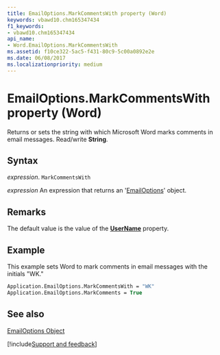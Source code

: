 ```yaml
---
title: EmailOptions.MarkCommentsWith property (Word)
keywords: vbawd10.chm165347434
f1_keywords:
- vbawd10.chm165347434
api_name:
- Word.EmailOptions.MarkCommentsWith
ms.assetid: f10ce322-5ac5-f431-80c9-5c00a0892e2e
ms.date: 06/08/2017
ms.localizationpriority: medium
---
```



# EmailOptions.MarkCommentsWith property (Word)

Returns or sets the string with which Microsoft Word marks comments in email messages. Read/write **String**.


## Syntax

_expression_. `MarkCommentsWith`

 _expression_ An expression that returns an '[EmailOptions](Word.EmailOptions.md)' object.


## Remarks

The default value is the value of the **[UserName](Word.Application.UserName.md)** property.


## Example

This example sets Word to mark comments in email messages with the initials "WK."


```vb
Application.EmailOptions.MarkCommentsWith = "WK" 
Application.EmailOptions.MarkComments = True
```


## See also


[EmailOptions Object](Word.EmailOptions.md)

[!include[Support and feedback](~/includes/feedback-boilerplate.md)]